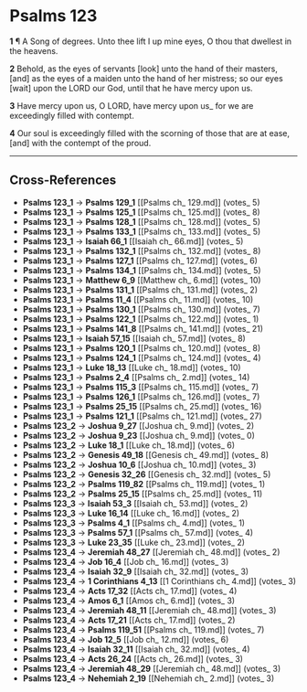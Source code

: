 # Psalms 123

**1** ¶ A Song of degrees. Unto thee lift I up mine eyes, O thou that dwellest in the heavens.

**2** Behold, as the eyes of servants [look] unto the hand of their masters, [and] as the eyes of a maiden unto the hand of her mistress; so our eyes [wait] upon the LORD our God, until that he have mercy upon us.

**3** Have mercy upon us, O LORD, have mercy upon us_ for we are exceedingly filled with contempt.

**4** Our soul is exceedingly filled with the scorning of those that are at ease, [and] with the contempt of the proud.

---

## Cross-References

- **Psalms 123_1** → **Psalms 129_1** [[Psalms ch_ 129.md]] (votes_ 5)
- **Psalms 123_1** → **Psalms 125_1** [[Psalms ch_ 125.md]] (votes_ 8)
- **Psalms 123_1** → **Psalms 128_1** [[Psalms ch_ 128.md]] (votes_ 5)
- **Psalms 123_1** → **Psalms 133_1** [[Psalms ch_ 133.md]] (votes_ 5)
- **Psalms 123_1** → **Isaiah 66_1** [[Isaiah ch_ 66.md]] (votes_ 5)
- **Psalms 123_1** → **Psalms 132_1** [[Psalms ch_ 132.md]] (votes_ 8)
- **Psalms 123_1** → **Psalms 127_1** [[Psalms ch_ 127.md]] (votes_ 6)
- **Psalms 123_1** → **Psalms 134_1** [[Psalms ch_ 134.md]] (votes_ 5)
- **Psalms 123_1** → **Matthew 6_9** [[Matthew ch_ 6.md]] (votes_ 10)
- **Psalms 123_1** → **Psalms 131_1** [[Psalms ch_ 131.md]] (votes_ 2)
- **Psalms 123_1** → **Psalms 11_4** [[Psalms ch_ 11.md]] (votes_ 10)
- **Psalms 123_1** → **Psalms 130_1** [[Psalms ch_ 130.md]] (votes_ 7)
- **Psalms 123_1** → **Psalms 122_1** [[Psalms ch_ 122.md]] (votes_ 1)
- **Psalms 123_1** → **Psalms 141_8** [[Psalms ch_ 141.md]] (votes_ 21)
- **Psalms 123_1** → **Isaiah 57_15** [[Isaiah ch_ 57.md]] (votes_ 8)
- **Psalms 123_1** → **Psalms 120_1** [[Psalms ch_ 120.md]] (votes_ 8)
- **Psalms 123_1** → **Psalms 124_1** [[Psalms ch_ 124.md]] (votes_ 4)
- **Psalms 123_1** → **Luke 18_13** [[Luke ch_ 18.md]] (votes_ 10)
- **Psalms 123_1** → **Psalms 2_4** [[Psalms ch_ 2.md]] (votes_ 14)
- **Psalms 123_1** → **Psalms 115_3** [[Psalms ch_ 115.md]] (votes_ 7)
- **Psalms 123_1** → **Psalms 126_1** [[Psalms ch_ 126.md]] (votes_ 7)
- **Psalms 123_1** → **Psalms 25_15** [[Psalms ch_ 25.md]] (votes_ 16)
- **Psalms 123_1** → **Psalms 121_1** [[Psalms ch_ 121.md]] (votes_ 27)
- **Psalms 123_2** → **Joshua 9_27** [[Joshua ch_ 9.md]] (votes_ 2)
- **Psalms 123_2** → **Joshua 9_23** [[Joshua ch_ 9.md]] (votes_ 0)
- **Psalms 123_2** → **Luke 18_1** [[Luke ch_ 18.md]] (votes_ 6)
- **Psalms 123_2** → **Genesis 49_18** [[Genesis ch_ 49.md]] (votes_ 8)
- **Psalms 123_2** → **Joshua 10_6** [[Joshua ch_ 10.md]] (votes_ 3)
- **Psalms 123_2** → **Genesis 32_26** [[Genesis ch_ 32.md]] (votes_ 5)
- **Psalms 123_2** → **Psalms 119_82** [[Psalms ch_ 119.md]] (votes_ 1)
- **Psalms 123_2** → **Psalms 25_15** [[Psalms ch_ 25.md]] (votes_ 11)
- **Psalms 123_3** → **Isaiah 53_3** [[Isaiah ch_ 53.md]] (votes_ 2)
- **Psalms 123_3** → **Luke 16_14** [[Luke ch_ 16.md]] (votes_ 2)
- **Psalms 123_3** → **Psalms 4_1** [[Psalms ch_ 4.md]] (votes_ 1)
- **Psalms 123_3** → **Psalms 57_1** [[Psalms ch_ 57.md]] (votes_ 4)
- **Psalms 123_3** → **Luke 23_35** [[Luke ch_ 23.md]] (votes_ 2)
- **Psalms 123_4** → **Jeremiah 48_27** [[Jeremiah ch_ 48.md]] (votes_ 2)
- **Psalms 123_4** → **Job 16_4** [[Job ch_ 16.md]] (votes_ 3)
- **Psalms 123_4** → **Isaiah 32_9** [[Isaiah ch_ 32.md]] (votes_ 3)
- **Psalms 123_4** → **1 Corinthians 4_13** [[1 Corinthians ch_ 4.md]] (votes_ 3)
- **Psalms 123_4** → **Acts 17_32** [[Acts ch_ 17.md]] (votes_ 4)
- **Psalms 123_4** → **Amos 6_1** [[Amos ch_ 6.md]] (votes_ 3)
- **Psalms 123_4** → **Jeremiah 48_11** [[Jeremiah ch_ 48.md]] (votes_ 3)
- **Psalms 123_4** → **Acts 17_21** [[Acts ch_ 17.md]] (votes_ 2)
- **Psalms 123_4** → **Psalms 119_51** [[Psalms ch_ 119.md]] (votes_ 7)
- **Psalms 123_4** → **Job 12_5** [[Job ch_ 12.md]] (votes_ 6)
- **Psalms 123_4** → **Isaiah 32_11** [[Isaiah ch_ 32.md]] (votes_ 4)
- **Psalms 123_4** → **Acts 26_24** [[Acts ch_ 26.md]] (votes_ 3)
- **Psalms 123_4** → **Jeremiah 48_29** [[Jeremiah ch_ 48.md]] (votes_ 3)
- **Psalms 123_4** → **Nehemiah 2_19** [[Nehemiah ch_ 2.md]] (votes_ 3)
